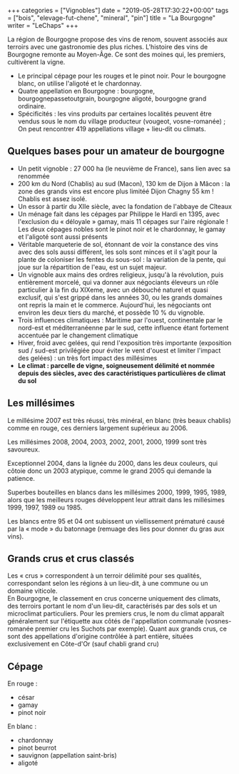 +++
categories = ["Vignobles"]
date = "2019-05-28T17:30:22+00:00"
tags = ["bois", "elevage-fut-chene", "mineral", "pin"] 
title = "La Bourgogne"
writer = "LeChaps"
+++

La région de Bourgogne propose des vins de renom, souvent associés aux terroirs avec une gastronomie des plus riches. L'histoire des vins de Bourgogne remonte au Moyen-Âge. Ce sont des moines qui, les premiers, cultivèrent la vigne.

* Le principal cépage pour les rouges et le pinot noir. Pour le bourgogne blanc, on utilise l'aligoté et le chardonnay.
* Quatre appellation en Bourgogne : bourgogne, bourgognepassetoutgrain, bourgogne aligoté, bourgogne grand ordinaire.
* Spécificités : les vins produits par certaines localités peuvent être vendus sous le nom du village producteur (vougeot, vosne-romanée) ; On peut rencontrer 419 appellations village + lieu-dit ou climats.

## Quelques bases pour un amateur de bourgogne

* Un petit vignoble : 27 000 ha (le neuvième de France), sans lien avec sa renommée
* 200 km du Nord (Chablis) au sud (Macon), 130 km de Dijon à Mâcon : la zone des grands vins est encore plus limitéé Dijon Chagny 55 km ! Chablis est assez isolé.
* Un essor à partir du XIIe siècle, avec la fondation de l'abbaye de Cîteaux
* Un ménage fait dans les cépages par Philippe le Hardi en 1395, avec l'exclusion du « déloyale » gamay, mais 11 cépages sur l'aire régionale ! Les deux cépages nobles sont le pinot noir et le chardonnay, le gamay et l'aligoté sont aussi présents
* Véritable marqueterie de sol, étonnant de voir la constance des vins avec des sols aussi différent, les sols sont minces et il s'agit pour la plante de coloniser les fentes du sous-sol : la variation de la pente, qui joue sur la répartition de l'eau, est un sujet majeur.
* Un vignoble aux mains des ordres religieux, jusqu'à la révolution, puis entièrement morcelé, qui va donner aux négociants éleveurs un rôle particulier à la fin du XIXeme, avec un débouché naturel et quasi exclusif, qui s'est grippé dans les années 30, ou les grands domaines ont repris la main et le commerce. Aujourd'hui, les négociants ont environ les deux tiers du marché, et possède 10 % du vignoble.
* Trois influences climatiques : Maritime par l'ouest, continentale par le nord-est et méditerranéenne par le sud, cette influence étant fortement accentuée par le changement climatique
* Hiver, froid avec gelées, qui rend l'exposition très importante (exposition sud / sud-est privilégiée pour éviter le vent d'ouest et limiter l'impact des gelées) : un très fort impact des millésimes
* **Le climat : parcelle de vigne, soigneusement délimité et nommée depuis des siècles, avec des caractéristiques particulières de climat du sol**

## Les millésimes

Le millésime 2007 est très réussi, très minéral, en blanc (très beaux chablis) comme en rouge, ces derniers largement supérieux au 2006.  

Les millésimes 2008, 2004, 2003, 2002, 2001, 2000, 1999 sont très savoureux.  

Exceptionnel 2004, dans la lignée du 2000, dans les deux couleurs, qui côtoie donc un 2003 atypique, comme le grand 2005 qui demande la patience.  

Superbes bouteilles en blancs dans les millésimes 2000, 1999, 1995, 1989, alors que les meilleurs rouges développent leur attrait dans les millésimes 1999, 1997, 1989 ou 1985.

Les blancs entre 95 et 04 ont subissent un viellissement prématuré causé par la « mode » du batonnage (remuage des lies pour donner du gras aux vins).

## Grands crus et crus classés

Les « crus » correspondent à un terroir délimité pour ses qualités, correspondant selon les régions à un lieu-dit, à une commune ou un domaine viticole.  
En Bourgogne, le classement en crus concerne uniquement des climats, des terroirs portant le nom d'un lieu-dit, caractérisés par des sols et un microclimat particuliers. Pour les premiers crus, le nom du climat apparaît généralement sur l'étiquette aux côtés de l'appellation communale (vosnes-romanée premier cru les Suchots par exemple). Quant aux grands crus, ce sont des appellations d'origine contrôlée à part entière, situées exclusivement en Côte-d'Or (sauf chabli grand cru)

## Cépage

En rouge :

* césar
* gamay
* pinot noir

En blanc :

* chardonnay
* pinot beurrot
* sauvignon (appellation saint-bris)
* aligoté
